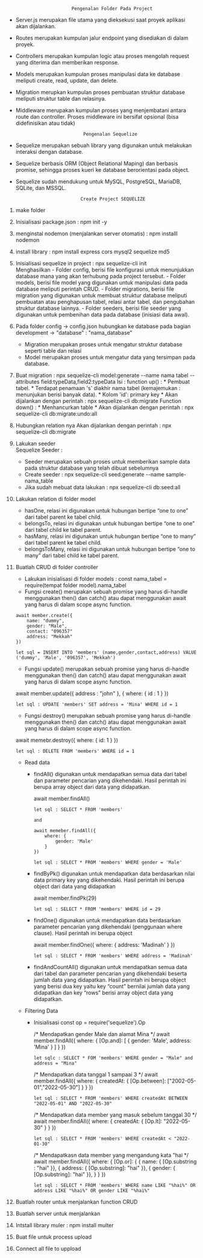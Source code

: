 
		                    Pengenalan Folder Pada Project
*	Server.js merupakan file utama yang dieksekusi saat proyek aplikasi akan dijalankan.
-	Routes merupakan kumpulan jalur endpoint yang disediakan di dalam proyek.
-	Controllers merupakan kumpulan logic atau proses mengolah request yang diterima dan memberikan response.
-	Models merupakan kumpulan proses manipulasi data ke database meliputi create, read, update, dan delete.
-	Migration merupkan kumpulan proses pembuatan struktur database meliputi struktur table dan relasinya.
-	Middleware merupakan kumpulan proses yang menjembatani antara route dan controller. Proses middleware ini bersifat opsional (bisa didefinisikan atau tidak)

		                         Pengenalan Sequelize
-	Sequelize merupakan sebuah library yang digunakan untuk melakukan interaksi dengan database.
-	Sequelize berbasis ORM (Object Relational Maping) dan berbasis promise, sehingga proses kueri ke database berorientasi pada object.
-	Sequelize sudah mendukung untuk MySQL, PostgreSQL, MariaDB, SQLite, dan MSSQL.

		                        Create Project SEQUELIZE

1. make folder

2. Inisialisasi package.json	: npm init -y	

3. menginstal nodemon (menjalankan server otomatis)	: npm installl nodemon 

4. install library	: npm install express cors mysql2 sequelize md5

5. Inisialisasi sequelize in project	: npx sequelize-cli init	
	Menghasilkan 
		-	Folder config, berisi file konfigurasi untuk menunjukkan database mana yang akan terhubung pada project tersebut.
		-	Folder models, berisi file model yang digunakan untuk manipulasi data pada database meliputi perintah CRUD.
		-	Folder migrations, berisi file migration yang digunakan untuk membuat struktur database meliputi pembuatan atau penghapusan tabel, relasi
			antar tabel, dan pengubahan struktur database lainnya.
		-	Folder seeders, berisi file seeder yang digunakan untuk pembenihan data pada database (inisiasi data awal).

6. Pada folder config -> config.json hubungkan ke database pada bagian development -> "database" : "nama_database"
	-	Migration merupakan proses untuk mengatur struktur database seperti table dan relasi
	-	Model merupakan proses untuk mengatur data yang tersimpan pada database.

7. Buat migration : npx sequelize-cli model:generate --name nama tabel --attributes field:typeData,field2:typeData
	Isi :
		function up() : * Pembuat tabel. 
					 * Terdapat penamaan 's' diakhir nama tabel (kemajemukan : menunjukan berisi banyak data). 
					 * Kolom 'id': primary key 
					 * Akan dijalankan dengan perintah :  npx sequelize-cli db:migrate
		Function down() : * Menhancurkan table
					   * Akan dijalankan dengan perintah : npx sequelize-cli db:migrate:undo:all
                       
8. Hubungkan relation nya 
	Akan dijalankan dengan perintah : npx sequelize-cli db:migrate

9. Lakukan seeder	
		Sequelize Seeder :
	-	Seeder merupakan sebuah proses untuk memberikan sample data pada struktur database yang telah dibuat sebelumnya
	-	Create seeder	: npx sequelize-cli seed:generate --name sample-nama_table
	-	Jika sudah mebuat data lakukan :  npx sequelize-cli db:seed:all
 
10. Lakukan relation di folder model
	-	hasOne, relasi ini digunakan untuk hubungan bertipe “one to one” dari tabel parent ke tabel child.
	-	belongsTo, relasi ini digunakan untuk hubungan bertipe “one to one” dari tabel child ke tabel parent.
	-	hasMany, relasi ini digunakan untuk hubungan bertipe “one to many” dari tabel parent ke tabel child.
	-	belongsToMany, relasi ini digunakan untuk hubungan bertipe “one to many” dari tabel child ke tabel parent.


11. Buatlah CRUD di folder controller
	- Lakukan inisialisasi di folder models : const nama_tabel = require(tempat folder model).nama_tabel
	- Fungsi create() merupakan sebuah promise yang harus di-handle menggunakan then() dan catch() atau dapat menggunakan await yang harus di dalam scope async function. 
	<P>

		await member.create({ 
			name: "dummy",
			gender: "Male",
			contact: "096357"
			address: "Mekkah"
		})

		let sql = INSERT INTO 'members' (name,gender,contact,address) VALUE ('dummy', 'Male', '096357', 'Mekkah')
	</p>
		
	- Fungsi update() merupakan sebuah promise yang harus di-handle menggunakan then() dan catch() atau dapat menggunakan await yang harus di dalam scope async function.
	<p>
		await member.update({ address : "john" }, {
			where: {
				id : 1
			}
		})

		let sql : UPDATE 'members' SET address = 'Mina' WHERE id = 1
	</p>
	
	- Fungsi destroy() merupakan sebuah promise yang harus di-handle menggunakan then() dan catch() atau dapat menggunakan await yang harus di dalam scope async function. 
	<p> 
		await memebr.destroy({
			where: {
				id: 1
			}
		})

		let sql : DELETE FROM 'members' WHERE id = 1
	</p>


	- Read data
		-	findAll() digunakan untuk mendapatkan semua data dari tabel dan parameter pencarian yang dikehendaki. Hasil perintah ini berupa array object dari data yang didapatkan.
			<p> 
				await member.findAll()

				let sql : SELECT * FROM 'members'

				and 

				await memeber.findAll({
					where: {
						gender: 'Male'
					}
				})

				let sql : SELECT * FROM 'members' WHERE gender = 'Male'
			</p>

		-	findByPk() digunakan untuk mendapatkan data berdasarkan nilai data primary key yang dikehendaki. Hasil perintah ini berupa object dari data yang didapatkan
			<p>
				await member.findPk(29)

				let sql : SELECT * FROM 'members' WHERE id = 29
			</p>

		-	findOne() digunakan untuk mendapatkan data berdasarkan parameter pencarian yang dikehendaki (penggunaan where clause). Hasil perintah ini berupa object
			<p>
				await member.findOne({
					where: {
						address: 'Madinah'
					}
				})

				let sql : SELECT * FROM 'members' WHERE address = 'Madinah'
			</p>

		-	findAndCountAll() digunakan untuk mendapatkan semua data dari tabel dan parameter pencarian yang dikehendaki beserta jumlah data yang didapatkan. Hasil perintah ini
			berupa object yang berisi dua key yaitu key “count” bernilai jumlah data yang didapatkan dan key “rows” berisi array object data yang didapatkan.

	- Filtering Data
		-	Inisialisasi const op = require('sequelize').Op
			<p>
			/* Mendapatkan gender Male dan alamat Mina */
				await member.findAll({
					where: {
						[Op.and]: [
							{
								gender: 'Male',
								address: 'Mina'
							}
						]
					}
				})

				let sqlc : SELECT * FOM 'members' WHERE gender = "Male" and address = "Mina"

			/* Mendapatkan data tanggal 1 sampaai 3 */
				await member.findAll({
					where: {
						createdAt: {
							[Op.between]: ["2002-05-01","2022-05-30"]
						}
					}
				})

				let sql : SELECT * FROM 'members' WHERE createdAt BETWEEN "2022-05-01" AND "2022-05-30"

			/* Mendapatkan data member yang masuk sebelum tanggal 30 */
				await member.findAll({
					where: {
						createdAt: {
							[Op.lt]: "2022-05-30"
						}
					}
				})

				let sql : SELECT * FROM 'members' WHERE createdAt < "2022-01-30" 

			
			/* Mendapatkasn data member yang mengandung kata "hai */
				await member.findAll({
					where: {
						[Op.or]: {
							{ name: { [Op.substring : "hai" }},
							{ address: { [Op.substring]: "hai" }},
							{ gender: { [Op.substring]: "hai" }},
						}
					}
				})

				let sql : SELECT * FROM 'members' WHERE name LIKE "%hai%" OR address LIKE "%hai%" OR gender LIKE "%hai%"
			</p>


12. Buatlah router untuk menjalankan function CRUD

13. Buatlah server untuk menjalankan 

14. Intstall library muler : npm install multer

15. Buat file untuk process upload

16. Connect all file to uppload
